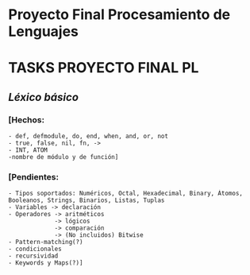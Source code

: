 # Proyecto Final Procesamiento de Lenguajes



# TASKS PROYECTO FINAL PL
  
## *Léxico básico*
  ### [Hechos:
    - def, defmodule, do, end, when, and, or, not
    - true, false, nil, fn, ->
    - INT, ATOM
    -nombre de módulo y de función]
  ### [Pendientes:
    - Tipos soportados: Numéricos, Octal, Hexadecimal, Binary, Átomos, Booleanos, Strings, Binarios, Listas, Tuplas
    - Variables -> declaración
    - Operadores -> aritméticos
                 -> lógicos
                 -> comparación
                 -> (No incluidos) Bitwise
    - Pattern-matching(?)
    - condicionales
    - recursividad
    - Keywords y Maps(?)]